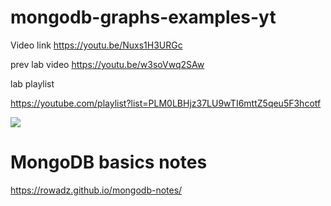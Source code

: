 ﻿# mongodb-graphs-examples-yt

Video link 
https://youtu.be/Nuxs1H3URGc

prev lab video 
https://youtu.be/w3soVwq2SAw

lab playlist

https://youtube.com/playlist?list=PLM0LBHjz37LU9wTI6mttZ5qeu5F3hcotf


<img src="final_thumb.png" />


# MongoDB basics notes

https://rowadz.github.io/mongodb-notes/


